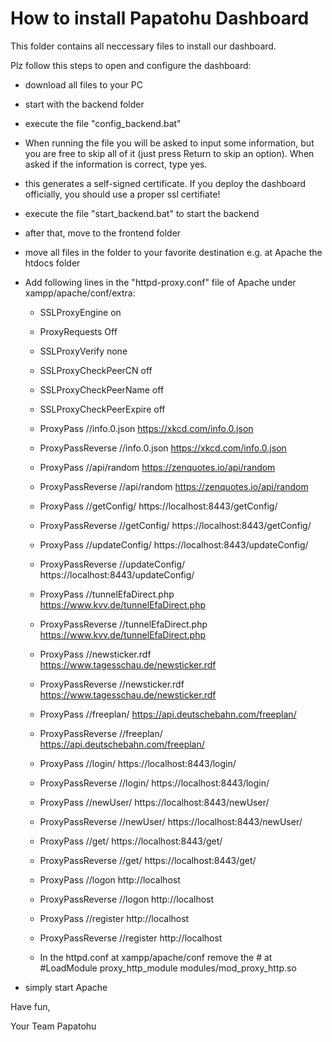 # How to install Papatohu Dashboard

This folder contains all neccessary files to install our dashboard.

Plz follow this steps to open and configure the dashboard:

- download all files to your PC
- start with the backend folder
- execute the file "config_backend.bat" 
- When running the file you will be asked to input some information, but you are free to skip all of it (just press Return to skip an option). When asked if the information is correct, type yes.
- this generates a self-signed certificate. If you deploy the dashboard officially, you should use a proper ssl certifiate!
- execute the file "start_backend.bat" to start the backend
- after that, move to the frontend folder
- move all files in the folder to your favorite destination e.g. at Apache the htdocs folder
- Add following lines in the "httpd-proxy.conf" file of Apache under xampp/apache/conf/extra:
  - SSLProxyEngine on
  - ProxyRequests Off
  - SSLProxyVerify none 
  - SSLProxyCheckPeerCN off
  - SSLProxyCheckPeerName off
  - SSLProxyCheckPeerExpire off
  - ProxyPass //info.0.json https://xkcd.com/info.0.json
  - ProxyPassReverse //info.0.json https://xkcd.com/info.0.json

  - ProxyPass //api/random https://zenquotes.io/api/random
  - ProxyPassReverse //api/random https://zenquotes.io/api/random

  - ProxyPass //getConfig/ https://localhost:8443/getConfig/
  - ProxyPassReverse //getConfig/ https://localhost:8443/getConfig/

  - ProxyPass //updateConfig/ https://localhost:8443/updateConfig/
  - ProxyPassReverse //updateConfig/ https://localhost:8443/updateConfig/

  - ProxyPass //tunnelEfaDirect.php https://www.kvv.de/tunnelEfaDirect.php
  - ProxyPassReverse //tunnelEfaDirect.php https://www.kvv.de/tunnelEfaDirect.php

  - ProxyPass //newsticker.rdf https://www.tagesschau.de/newsticker.rdf
  - ProxyPassReverse //newsticker.rdf https://www.tagesschau.de/newsticker.rdf

  - ProxyPass //freeplan/ https://api.deutschebahn.com/freeplan/
  - ProxyPassReverse //freeplan/ https://api.deutschebahn.com/freeplan/

  - ProxyPass //login/ https://localhost:8443/login/
  - ProxyPassReverse //login/ https://localhost:8443/login/

  - ProxyPass //newUser/ https://localhost:8443/newUser/
  - ProxyPassReverse //newUser/ https://localhost:8443/newUser/

  - ProxyPass //get/ https://localhost:8443/get/
  - ProxyPassReverse //get/ https://localhost:8443/get/

  - ProxyPass //logon http://localhost
  - ProxyPassReverse //logon http://localhost

  - ProxyPass //register http://localhost
  - ProxyPassReverse //register http://localhost
      
  - In the httpd.conf at xampp/apache/conf remove the # at #LoadModule proxy_http_module modules/mod_proxy_http.so
      
- simply start Apache


Have fun,

Your Team Papatohu
